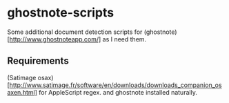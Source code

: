 # ghostnote-scripts
Some additional document detection scripts for (ghostnote)[http://www.ghostnoteapp.com/] as I need them.

## Requirements
(Satimage osax)[http://www.satimage.fr/software/en/downloads/downloads_companion_osaxen.html] for AppleScript regex.
and ghostnote installed naturally.




